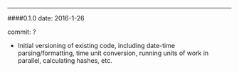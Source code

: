 --------
####0.1.0
date: 2016-1-26

commit: ?

* Initial versioning of existing code, including date-time parsing/formatting, time unit conversion, running units of work in parallel, calculating hashes, etc.